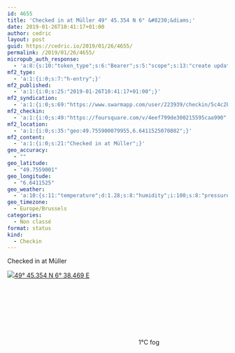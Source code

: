 ```yaml
---
id: 4655
title: 'Checked in at Müller 49° 45.354 N 6° &#8230;&diams;'
date: 2019-01-26T10:41:17+01:00
author: cedric
layout: post
guid: https://cedric.io/2019/01/26/4655/
permalink: /2019/01/26/4655/
micropub_auth_response:
  - 'a:8:{s:10:"token_type";s:6:"Bearer";s:5:"scope";s:13:"create update";s:2:"me";s:18:"https://cedric.io/";s:9:"issued_by";s:45:"https://cedric.io/wp-json/indieauth/1.0/token";s:9:"client_id";s:27:"https://ownyourswarm.p3k.io";s:9:"issued_at";i:1542614471;s:4:"user";i:1;s:13:"last_accessed";i:1548495695;}'
mf2_type:
  - 'a:1:{i:0;s:7:"h-entry";}'
mf2_published:
  - 'a:1:{i:0;s:25:"2019-01-26T10:41:17+01:00";}'
mf2_syndication:
  - 'a:1:{i:0;s:69:"https://www.swarmapp.com/user/223939/checkin/5c4c2b3d81a0ea0039dbbc52";}'
mf2_checkin:
  - 'a:1:{i:0;s:49:"https://foursquare.com/v/4eef799de300215595caa990";}'
mf2_location:
  - 'a:1:{i:0;s:35:"geo:49.755900079955,6.6411525070802";}'
mf2_content:
  - 'a:1:{i:0;s:21:"Checked in at Müller";}'
geo_accuracy:
  - ""
geo_latitude:
  - "49.7559001"
geo_longitude:
  - "6.6411525"
geo_weather:
  - 'a:10:{s:11:"temperature";d:1.28;s:8:"humidity";i:100;s:8:"pressure";i:1011;s:10:"cloudiness";i:90;s:4:"wind";a:2:{s:5:"speed";d:4.1;s:6:"degree";i:220;}s:7:"summary";s:3:"fog";s:4:"icon";s:6:"wi-fog";s:10:"visibility";i:150;s:7:"sunrise";s:25:"2019-01-26T08:14:13+01:00";s:6:"sunset";s:25:"2019-01-26T17:17:34+01:00";}'
geo_timezone:
  - Europe/Brussels
categories:
  - Non classé
format: status
kind:
  - Checkin
---
```

Checked in at Müller

<p class="sloc-display">
  <img class="icon-location" aria-label="Location: " aria-hidden="true" src="https://cedric.io/wp-content/plugins/simple-location/location.svg" /><span class="p-location"><data class="p-latitude" value="49.755900"></data><data class="p-longitude" value="6.641152"></data><a href="https://www.openstreetmap.org/?mlat=49.7559001&mlon=6.6411525#map=13/49.7559001/6.6411525">49° 45.354 N 6° 38.469 E</a></span><br /><span aria-label="fog" title="fog" ><svg class="svg-icon svg-wi-fog" aria-hidden="true"><use xlink:href="https://cedric.io/wp-content/plugins/simple-location/weather-icons.svg#wi-fog"></use></svg></span><span class="p-temperature">1&deg;C</span>&nbsp;fog
</p>